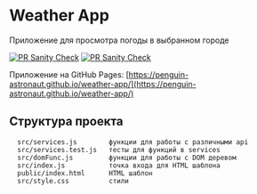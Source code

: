 # Weather App

Приложение для просмотра погоды в выбранном городе

[![PR Sanity Check](https://github.com/penguin-astronaut/weather-app/actions/workflows/sanity-check.yml/badge.svg)](https://github.com/penguin-astronaut/weather-app/actions/workflows/sanity-check.yml)
[![PR Sanity Check](https://github.com/penguin-astronaut/weather-app/actions/workflows/sanity-check.yml/badge.svg)](https://github.com/penguin-astronaut/weather-app/actions/workflows/sanity-check.yml)

Приложение на GitHub Pages: [https://penguin-astronaut.github.io/weather-app/](https://penguin-astronaut.github.io/weather-app/)

## Структура проекта

      src/services.js        функции для работы с различными api
      src/services.test.js   тесты для функций в services
      src/domFunc.js         функции для работы с DOM деревом
      src/index.js           точка входа для HTML шаблона
      public/index.html      HTML шаблон
      src/style.css          стили
